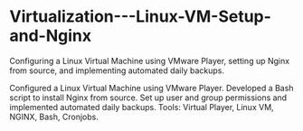 # Virtualization---Linux-VM-Setup-and-Nginx
Configuring a Linux Virtual Machine using VMware Player, setting up Nginx from source, and implementing automated daily backups.

Configured a Linux Virtual Machine using VMware Player.
Developed a Bash script to install Nginx from source.
Set up user and group permissions and implemented automated daily backups.
Tools: Virtual Player, Linux VM, NGINX, Bash, Cronjobs.
